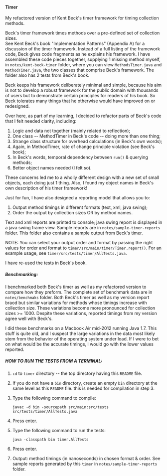 #### Timer

My refactored version of Kent Beck's timer framework for timing collection methods.

Beck's timer framework times methods over a pre-defined set of collection sizes.  
See Kent Beck's book "Implementation Patterns" (Appendix A) for a discussion of 
the timer framework. Instead of a full listing of the framework code, Beck gives 
code fragments as he explains his framework. I have assembled these code pieces 
together, supplying 1 missing method myself, in `notes/kent-beck-timer` folder, 
where you can view `MethodsTimer.java` and `MethodTimer.java`, the two classes 
that comprise Beck's framework. The folder also has 2 tests from Beck's book.

Beck keeps his framework deliberately minimal and simple, because his aim is not 
to develop a robust framework for the public domain with thousands of users but 
to demonstrate certain principles for readers of his book. So Beck tolerates 
many things that he otherwise would have improved on or redesigned.

Over here, as part of my learning, I decided to refactor parts of Beck's code 
that I felt needed clarity, including:

1. Logic and data not together (mainly related to reflection);
2. One class -- MethodTimer in Beck's code -- doing more than one thing;
3. Strange class structure for overhead calculations (in Beck's own words);
4. Again, in MethodTimer, rate of change principle violation (see Beck's book);
5. In Beck's words, temporal dependency between `run()` & querying methods;
6. Better object names needed (I felt so).

These concerns led me to a wholly different design with a new set of small 
objects, each doing just 1 thing.  Also, I found my object names in Beck's own 
description of his timer framework!

Just for fun, I have also designed a reporting model that allows you to:

1. Output method timings in different formats (text, xml, java swing);
2. Order the output by collection sizes OR by method names.

Text and xml reports are printed to console; java swing report is displayed in a 
java swing frame view. Sample reports are in `notes/sample-timer-reports` 
folder.  This folder also contains a sample output from Beck's timer.

NOTE: You can select your output order and format by passing the right values 
for order and format to `timer/src/main/timer/Timer.report()`.  For an example 
usage, see `timer/src/tests/timer/AllTests.java`.

I have re-used the tests in Beck's book.

##### Benchmarking:

I benchmarked both Beck's timer as well as my refactored version to compare how 
they preform. The complete set of benchmark data are in `notes/benchmaks` 
folder.  Both Beck's timer as well as my version report braod but similar 
variations for methods whose timings increase with collection size. These 
variations become more pronounced for collection sizes >= 1000. Despite these 
variations, reported timings from my version agree well with Beck's.

I did these benchmarks on a Macbook Air mid-2012 running Java 1.7.  This stuff 
is quite old, and I suspect the large variations in the data most likely stem 
from the behavior of the operating system under load.  If I were to bet on what 
would be the accurate timings, I would go with the lower values reported.

##### HOW TO RUN THE TESTS FROM A TERMINAL:

1. `cd` to `timer` directory -- the top directory having this `README` file.
2. If you do not have a `bin` directory, create an empty `bin` directory at the 
   same level as this `README` file. this is needed for compilation in step 3.
3. Type the following command to compile:

     ````
     javac -d bin -sourcepath src/main:src/tests  src/tests/timer/AllTests.java

4. Press enter.
5. Type the following command to run the tests:

     ````
     java -classpath bin timer.AllTests

6. Press enter.
7. Output: method timings (in nanoseconds) in chosen format & order. See sample 
   reports generated by this `timer` in `notes/sample-timer-reports` folder.

